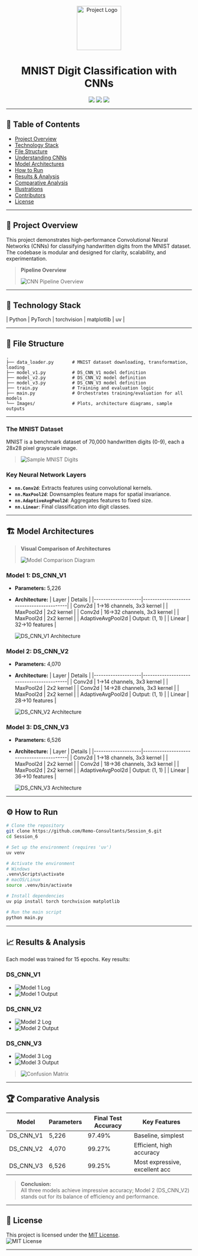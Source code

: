 <p align="center">
  <img src="Images/Project_Header.png" alt="Project Logo" width="120"/>
</p>

<h1 align="center">MNIST Digit Classification with CNNs</h1>

<p align="center">
  <a href="https://www.python.org/"><img src="https://img.shields.io/badge/Python-3.x-blue.svg"></a>
  <a href="https://pytorch.org/"><img src="https://img.shields.io/badge/PyTorch-%23EE4C2C.svg?style=flat&logo=PyTorch&logoColor=white"></a>
  <a href="https://opensource.org/licenses/MIT"><img src="https://img.shields.io/badge/License-MIT-yellow.svg"></a>
</p>

---

## 📜 Table of Contents

- [Project Overview](#project-overview)
- [Technology Stack](#technology-stack)
- [File Structure](#file-structure)
- [Understanding CNNs](#understanding-cnns)
- [Model Architectures](#model-architectures)
- [How to Run](#how-to-run)
- [Results & Analysis](#results--analysis)
- [Comparative Analysis](#comparative-analysis)
- [Illustrations](#illustrations)
- [Contributors](#contributors)
- [License](#license)

---

## 📖 Project Overview

This project demonstrates high-performance Convolutional Neural Networks (CNNs) for classifying handwritten digits from the MNIST dataset. The codebase is modular and designed for clarity, scalability, and experimentation.

> **Pipeline Overview**
>
> ![CNN Pipeline Overview](Images/CNN%20PIPELINE.png) 

---

## 🚀 Technology Stack

| Python | PyTorch | torchvision | matplotlib | uv |

---

## 📁 File Structure

```plaintext
.
├── data_loader.py       # MNIST dataset downloading, transformation, loading
├── model_v1.py          # DS_CNN_V1 model definition
├── model_v2.py          # DS_CNN_V2 model definition
├── model_v3.py          # DS_CNN_V3 model definition
├── train.py             # Training and evaluation logic
├── main.py              # Orchestrates training/evaluation for all models
└── Images/              # Plots, architecture diagrams, sample outputs
```

---

### The MNIST Dataset
MNIST is a benchmark dataset of 70,000 handwritten digits (0-9), each a 28x28 pixel grayscale image.

> ![Sample MNIST Digits](Images/sample_mnist_digits.png) <!-- Placeholder: Insert sample images of MNIST digits -->

### Key Neural Network Layers
- **`nn.Conv2d`**: Extracts features using convolutional kernels.
- **`nn.MaxPool2d`**: Downsamples feature maps for spatial invariance.
- **`nn.AdaptiveAvgPool2d`**: Aggregates features to fixed size.
- **`nn.Linear`**: Final classification into digit classes.

---

## 🏗️ Model Architectures

> **Visual Comparison of Architectures**
>
> ![Model Comparison Diagram](Images/model_architectures_comparison.png) <!-- Placeholder: Visual comparison of the three architectures -->

### Model 1: DS_CNN_V1
- **Parameters:** 5,226
- **Architecture:**
  | Layer              | Details                                  |
  |--------------------|------------------------------------------|
  | Conv2d             | 1→16 channels, 3x3 kernel                |
  | MaxPool2d          | 2x2 kernel                               |
  | Conv2d             | 16→32 channels, 3x3 kernel               |
  | MaxPool2d          | 2x2 kernel                               |
  | AdaptiveAvgPool2d  | Output: (1, 1)                           |
  | Linear             | 32→10 features                           |

  ![DS_CNN_V1 Architecture](Images/DS_CNN_V1_Arch.png) <!-- Placeholder -->

### Model 2: DS_CNN_V2
- **Parameters:** 4,070
- **Architecture:**
  | Layer              | Details                                  |
  |--------------------|------------------------------------------|
  | Conv2d             | 1→14 channels, 3x3 kernel                |
  | MaxPool2d          | 2x2 kernel                               |
  | Conv2d             | 14→28 channels, 3x3 kernel               |
  | MaxPool2d          | 2x2 kernel                               |
  | AdaptiveAvgPool2d  | Output: (1, 1)                           |
  | Linear             | 28→10 features                           |

  ![DS_CNN_V2 Architecture](Images/DS_CNN_V2_Arch.png) <!-- Placeholder -->

### Model 3: DS_CNN_V3
- **Parameters:** 6,526
- **Architecture:**
  | Layer              | Details                                  |
  |--------------------|------------------------------------------|
  | Conv2d             | 1→18 channels, 3x3 kernel                |
  | MaxPool2d          | 2x2 kernel                               |
  | Conv2d             | 18→36 channels, 3x3 kernel               |
  | MaxPool2d          | 2x2 kernel                               |
  | AdaptiveAvgPool2d  | Output: (1, 1)                           |
  | Linear             | 36→10 features                           |

  ![DS_CNN_V3 Architecture](Images/DS_CNN_V3_Arch.png) <!-- Placeholder -->

---

## ⚙️ How to Run

```bash
# Clone the repository
git clone https://github.com/Remo-Consultants/Session_6.git
cd Session_6

# Set up the environment (requires 'uv')
uv venv

# Activate the environment
# Windows
.venv\Scripts\activate
# macOS/Linux
source .venv/bin/activate

# Install dependencies
uv pip install torch torchvision matplotlib
```

```bash
# Run the main script
python main.py
```

---

## 📈 Results & Analysis

Each model was trained for 15 epochs. Key results:

### DS_CNN_V1
- ![Model 1 Log](Images/Model_1_Logs.jpg)
- ![Model 1 Output](Images/Model_1_Output.png)

### DS_CNN_V2
- ![Model 2 Log](Images/Model_2_Logs.jpg)
- ![Model 2 Output](Images/Model_2_Output.png)

### DS_CNN_V3
- ![Model 3 Log](Images/Model_3_Logs.jpg)
- ![Model 3 Output](Images/Model_3_Output.png)

> ![Confusion Matrix](Images/Confusion_Matrix.png) 

---

## 🏆 Comparative Analysis

| Model      | Parameters | Final Test Accuracy | Key Features                   |
|------------|------------|--------------------|--------------------------------|
| DS_CNN_V1  | 5,226      | 97.49%             | Baseline, simplest             |
| DS_CNN_V2  | 4,070      | 99.27%             | Efficient, high accuracy       |
| DS_CNN_V3  | 6,526      | 99.25%             | Most expressive, excellent acc |

> **Conclusion:**  
> All three models achieve impressive accuracy; Model 2 (DS_CNN_V2) stands out for its balance of efficiency and performance.

---

## 📄 License

This project is licensed under the [MIT License](LICENSE).  
<img src="https://img.shields.io/badge/License-MIT-yellow.svg" alt="MIT License"/>

---
